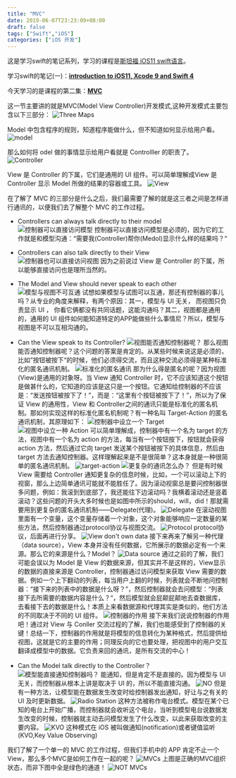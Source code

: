 ```yaml
---
title: "MVC"
date: 2019-06-07T23:23:09+08:00
draft: false
tags: ["Swift","iOS"]
categories: ["iOS 开发"]
---
```


这是学习swift的笔记系列，学习的课程是[斯坦福  iOS11 swift语言](https://www.bilibili.com/medialist/play/ml148451180)。

学习swift的笔记(一)：[**introduction to iOS11, Xcode 9 and Swift 4**](https://kimyang.cn/2019/2019-06-01-swiftlearning1/)

今天学习的是课程的第二集：[**MVC**](https://www.bilibili.com/video/av16339375/?p=2)

这一节主要讲的就是MVC(Model View Controller)开发模式,这种开发模式主要包含以下三部分：
![Three Maps](https://blog-img-1256389522.cos.ap-beijing.myqcloud.com/SwiftLearning/p5.png)

Model 中包含程序的规则，知道程序能做什么，但不知道如何显示给用户看。
![model](https://blog-img-1256389522.cos.ap-beijing.myqcloud.com/SwiftLearning/20190607220048.png)

那么如何将 odel 做的事情显示给用户看就是 Controlller 的职责了。
![Controller](https://blog-img-1256389522.cos.ap-beijing.myqcloud.com/SwiftLearning/20190609133259.png)

View 是 Controller 的下属，它们是通用的 UI 组件。可以简单理解成View 是 Controller 显示 Model 所做的结果的容器或工具。
![View](https://blog-img-1256389522.cos.ap-beijing.myqcloud.com/SwiftLearning/20190609141156.png)

在了解了 MVC 的三部分是什么之后，我们最需要了解的就是这三者之间是怎样进行通讯的，以便我们去了解整个 MVC 的工作过程。

+ Controllers can always talk directly to their model
![控制器可以直接访问模型](https://blog-img-1256389522.cos.ap-beijing.myqcloud.com/SwiftLearning/20190609142317.png)
控制器可以直接访问模型是必须的，因为它的工作就是和模型沟通：“需要我(Controller)帮你(Medol)显示什么样的结果吗？“

+ Controllers can also talk directly to their View
![控制器也可以直接访问视图](https://blog-img-1256389522.cos.ap-beijing.myqcloud.com/SwiftLearning/20190609143208.png)
因为之前说过 View 是 Controller 的下属，所以能够直接访问也是理所当然的。

+ The Model and View should never speak to each other
![模型与视图不可互通](https://blog-img-1256389522.cos.ap-beijing.myqcloud.com/SwiftLearning/20190609143722.png)
试想如果模型与试图可以互通，那还有控制器的事儿吗？从专业的角度来解释，有两个原因：其一，模型与 UI 无关， 而视图只负责显示 UI ， 你看它俩都没有共同话题，这能沟通吗？其二，视图都是通用的，通用的 UI 组件如何能知道特定的APP能做些什么事情尼？所以，模型与视图是不可以互相沟通的。

+ Can the View speak to its Controller?
![视图能否通知控制器呢？](https://blog-img-1256389522.cos.ap-beijing.myqcloud.com/SwiftLearning/20190609145119.png)
那么视图能否通知控制器呢？这个问题的答案是肯定的。从某些时候来说这是必须的，比如”按钮被按下“的时候，他们必须得交流，而且这种交流必须得是某种标准化的匿名通讯机制。
![标准化的匿名通讯](https://blog-img-1256389522.cos.ap-beijing.myqcloud.com/SwiftLearning/20190609145939.png)
那为什么得是匿名的呢？因为视图(View)是通用的对象呀。当 View 通知 Controller 时，它不应该知道这个按钮是做甚什么的，它知道的应该是这只是一个按钮。它通知给控制器的不应该是：“发送按钮被按下了！”，而是：“这里有个按钮被按下了！”，所以为了保证 View 的通用性，View 和  Controller之间的通讯只能是标准化的匿名机制。那如何实现这样的标准化匿名机制呢？有一种名叫 Target-Action 的匿名通讯机制，其原理如下：
![控制器中设立一个 Target](https://blog-img-1256389522.cos.ap-beijing.myqcloud.com/SwiftLearning/20190609144836.png)
![视图中设立一种 Action](https://blog-img-1256389522.cos.ap-beijing.myqcloud.com/SwiftLearning/20190609151058.png)
可以简单理解成，控制器中有一个名为 target 的方法，视图中有一个名为 action 的方法，每当有一个按钮按下，按钮就会获得 action 方法，然后通过它向 target 发送某个按钮被按下的具体信息，然后由 target 方法去通知控制器。这样理解起来是不是很简单？这本身就是一种很简单的匿名通讯机制。
![target-action](https://blog-img-1256389522.cos.ap-beijing.myqcloud.com/SwiftLearning/20190609152110.png)
![更复杂的通讯怎么办？](https://blog-img-1256389522.cos.ap-beijing.myqcloud.com/SwiftLearning/20190609152740.png)
但是有时候 View 需要给 Controller 通知更复杂的信息时候，比如，一个可以滚动上下的视窗，那么上边简单通讯可能就不能胜任了。因为滚动视窗总是要问控制器很多问题，例如：我滚到到底部了，我还能往下边滚动吗？我横着滚动还是竖着滚动？这些问题的开头大多时候也是如图中所示的should，will，did！那就需要用到更复杂的匿名通讯机制——Delegate(代理)。
![Delegate](https://blog-img-1256389522.cos.ap-beijing.myqcloud.com/SwiftLearning/20190609153100.png)
在滚动视图里面有一个变量，这个变量存储着一个对象，这个对象能够响应一定数量的某些方法，然后控制器通过protocol协议与视图交流。
![Protocol](https://blog-img-1256389522.cos.ap-beijing.myqcloud.com/SwiftLearning/20190609153814.png)
protocol协议，后面再进行分享。
![View don't own data](https://blog-img-1256389522.cos.ap-beijing.myqcloud.com/SwiftLearning/20190609154321.png)
接下来再来了解另一种代理（data source），View 本身并没有任何数据，它所展示的数据必定有一个来源。那么它的来源是什么？Model？
![Data source](https://blog-img-1256389522.cos.ap-beijing.myqcloud.com/SwiftLearning/20190609154159.png)
通过之前的了解，我们可能会误以为 Model 是 View 的数据来源，但其实并不是这样的，View显示的数据的直接来源是 Controller，控制器通过访问模型来获取 View 需要的数据。例如一个上下翻动的列表，每当用户上翻的时候，列表就会不断地问控制器：“接下来的列表中的数据是什么呀？”，然后控制器就会去问模型：“列表接下去所需要的数据内容是什么？“，然后模型就会屁颠屁颠地去查数据库，去看接下去的数据是什么！本质上来看数据源和代理其实是类似的，他们方法的不同取决于不同的 UI 组件。
![控制器的作用](https://blog-img-1256389522.cos.ap-beijing.myqcloud.com/SwiftLearning/20190609164337.png)
接下来我们说说控制器的作用吧！通过对 View 与 Conller 交流过程的了解，我们也能感受到了控制器的关键！总结一下，控制器的作用就是将模型的信息转化为某种格式，然后提供给视图，这就是它的主要的作用；同理反向的它也要处理，把视图中的用户交互翻译成模型中的数据。它负责来回的通讯，是所有交流的中心！

+ Can the Model talk directly to the Controller？
![模型能直接通知控制器吗？](https://blog-img-1256389522.cos.ap-beijing.myqcloud.com/SwiftLearning/20190609164916.png)
能通知，但是肯定不是直接的。因为模型与 UI 无关，而控制器从根本上讲是取决于 UI 的，所以不能直接沟通。
![NO](https://blog-img-1256389522.cos.ap-beijing.myqcloud.com/SwiftLearning/20190609165252.png)
但是有一种方法，让模型能在数据发生改变时给控制器发出通知，好让与之有关的 UI 及时更新数据。
![Radio Station](https://blog-img-1256389522.cos.ap-beijing.myqcloud.com/SwiftLearning/20190609165626.png)
这种方法被称作电台模式。模型在某个已知的电台上开始广播，而控制器就会收听这个电台，当听到模型电台说数据发生改变的时候，控制器就主动去问模型发生了什么改变，以此来获取改变的主要内容。
![KVO](https://blog-img-1256389522.cos.ap-beijing.myqcloud.com/SwiftLearning/20190609165934.png)
这种模式在 iOS  被叫做通知(notification)或者键值监听(KVO,Key Value Observing)

我们了解了一个单一的 MVC 的工作过程，但我们手机中的 APP 肯定不止一个 View，那么多个MVC是如何工作在一起的呢？
![MVCs](https://blog-img-1256389522.cos.ap-beijing.myqcloud.com/SwiftLearning/20190609170830.png)
上图是正确的MVC组织状态，而非下图中全是绿色的通道！
![NOT MVCs](https://blog-img-1256389522.cos.ap-beijing.myqcloud.com/SwiftLearning/20190609171255.png)
